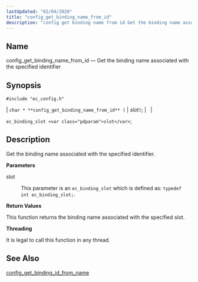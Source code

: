 ```yaml
---
lastUpdated: "02/04/2020"
title: "config_get_binding_name_from_id"
description: "config get binding name from id Get the binding name associated with the specified identifier char config get binding name from id slot ec binding slot slot Get the binding name associated with the specified identifier slot This parameter is an ec binding slot which is defined as typedef int..."
---
```


<a name="apis.config_get_binding_name_from_id"></a> 
## Name

config_get_binding_name_from_id — Get the binding name associated with the specified identifier

## Synopsis

`#include "ec_config.h"`

| `char * **config_get_binding_name_from_id** (` | <var class="pdparam">slot</var>`)`; |   |

`ec_binding_slot <var class="pdparam">slot</var>`;<a name="idp48855488"></a> 
## Description

Get the binding name associated with the specified identifier.

**<a name="idp48856736"></a> Parameters**

<dl class="variablelist">

<dt>slot</dt>

<dd>

This parameter is an `ec_binding_slot` which is defined as: `typedef int ec_binding_slot;`.

</dd>

</dl>

**<a name="idp48860400"></a> Return Values**

This function returns the binding name associated with the specified slot.

**<a name="idp48861376"></a> Threading**

It is legal to call this function in any thread.

<a name="idp48862800"></a> 
## See Also

[config_get_binding_id_from_name](/momentum/3/3-api/apis-config-get-binding-id-from-name)